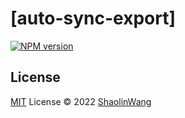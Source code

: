 # [auto-sync-export]

[![NPM version](https://img.shields.io/npm/v/auto-sync-export?color=a1b858&label=)](https://www.npmjs.com/package/auto-sync-export)

## License

[MIT](./LICENSE) License © 2022 [ShaolinWang](https://github.com/ShaolinWang)
